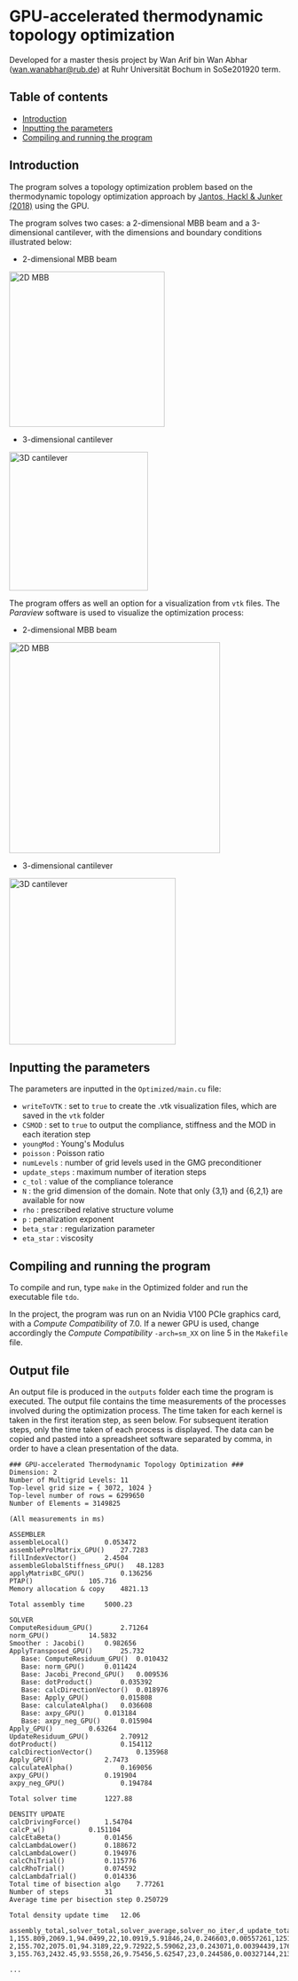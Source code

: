 # GPU-accelerated thermodynamic topology optimization

Developed for a master thesis project by Wan Arif bin Wan Abhar (wan.wanabhar@rub.de) at Ruhr Universität Bochum in SoSe201920 term.


## Table of contents
* [Introduction](https://github.com/wanariffoo/tdo#inputting-the-parameters)
* [Inputting the parameters](https://github.com/wanariffoo/tdo#inputting-the-parameters)
* [Compiling and running the program](https://github.com/wanariffoo/tdo#compiling-and-running-the-program)

## Introduction

The program solves a topology optimization problem based on the thermodynamic topology optimization approach by [Jantos, Hackl & Junker (2018)](https://onlinelibrary.wiley.com/doi/full/10.1002/nme.5988) using the GPU.

The program solves two cases: a 2-dimensional MBB beam and a 3-dimensional cantilever, with the dimensions and boundary conditions illustrated below:

* 2-dimensional MBB beam

<img src="https://github.com/wanariffoo/tdo/blob/master/Optimized/vtk/2d_case.png" alt="2D MBB" width="280">

* 3-dimensional cantilever

<img src="https://github.com/wanariffoo/tdo/blob/master/Optimized/vtk/3d_case.png" alt="3D cantilever" width="250">


The program offers as well an option for a visualization from `vtk` files. The *Paraview* software is used to visualize the optimization process:

* 2-dimensional MBB beam

<img src="https://i.makeagif.com/media/6-27-2020/5ZnEre.gif" alt="2D MBB" width="380"> 

* 3-dimensional cantilever

<img src="https://i.makeagif.com/media/6-27-2020/OXDitS.gif" alt="3D cantilever" width="300">

## Inputting the parameters
The parameters are inputted in the `Optimized/main.cu` file:
- `writeToVTK` : set to `true` to create the .vtk visualization files, which are saved in the `vtk` folder
- `CSMOD` : set to `true` to output the compliance, stiffness and the MOD in each iteration step
- `youngMod` : Young's Modulus
- `poisson` : Poisson ratio
- `numLevels` : number of grid levels used in the GMG preconditioner
- `update_steps` : maximum number of iteration steps
- `c_tol` : value of the compliance tolerance
- `N` : the grid dimension of the domain. Note that only {3,1} and {6,2,1} are available for now
- `rho` : prescribed relative structure volume
- `p` : penalization exponent
- `beta_star` : regularization parameter
- `eta_star` : viscosity

## Compiling and running the program
To compile and run, type `make` in the Optimized folder and run the executable file `tdo`.

In the project, the program was run on an Nvidia V100 PCIe graphics card, with a *Compute Compatibility* of 7.0. If a newer GPU is used, change accordingly the *Compute Compatibility* `-arch=sm_XX` on line 5 in the `Makefile` file.

## Output file
An output file is produced in the `outputs` folder each time the program is executed. The output file contains the time measurements of the processes involved during the optimization process. The time taken for each kernel is taken in the first iteration step, as seen below. For subsequent iteration steps, only the time taken of each process is displayed. The data can be copied and pasted into a spreadsheet software separated by comma, in order to have a clean presentation of the data.

```
### GPU-accelerated Thermodynamic Topology Optimization ###
Dimension: 2
Number of Multigrid Levels: 11
Top-level grid size = { 3072, 1024 }
Top-level number of rows = 6299650
Number of Elements = 3149825

(All measurements in ms)

ASSEMBLER
assembleLocal() 		0.053472
assembleProlMatrix_GPU() 	27.7283
fillIndexVector() 		2.4504
assembleGlobalStiffness_GPU() 	48.1283
applyMatrixBC_GPU() 		0.136256
PTAP() 				105.716
Memory allocation & copy	4821.13

Total assembly time		5000.23

SOLVER
ComputeResiduum_GPU()		2.71264
norm_GPU()			14.5832
Smoother : Jacobi()		0.982656
ApplyTransposed_GPU()		25.732
   Base: ComputeResiduum_GPU()	0.010432
   Base: norm_GPU()		0.011424
   Base: Jacobi_Precond_GPU()	0.009536
   Base: dotProduct()		0.035392
   Base: calcDirectionVector()	0.018976
   Base: Apply_GPU()		0.015808
   Base: calculateAlpha()	0.036608
   Base: axpy_GPU()		0.013184
   Base: axpy_neg_GPU()		0.015904
Apply_GPU()			0.63264
UpdateResiduum_GPU()		2.70912
dotProduct()		        0.154112
calcDirectionVector()	        0.135968
Apply_GPU()		        2.7473
calculateAlpha()	        0.169056
axpy_GPU()		        0.191904
axpy_neg_GPU()		        0.194784

Total solver time		1227.88

DENSITY UPDATE
calcDrivingForce()		1.54704
calcP_w()			0.151104
calcEtaBeta()			0.01456
calcLambdaLower()		0.188672
calcLambdaLower()		0.194976
calcChiTrial()			0.115776
calcRhoTrial()			0.074592
calcLambdaTrial()		0.014336
Total time of bisection algo 	7.77261
Number of steps 		31
Average time per bisection step 0.250729

Total density update time	12.06

assembly_total,solver_total,solver_average,solver_no_iter,d_update_total,total_bisection,bisection_no_iter,avg_bisection
1,155.809,2069.1,94.0499,22,10.0919,5.91846,24,0.246603,0.00557261,12513.6,0.80007,59166.8
2,155.702,2075.01,94.3189,22,9.72922,5.59062,23,0.243071,0.00394439,17679.2,0.763575,61407.3
3,155.763,2432.45,93.5558,26,9.75456,5.62547,23,0.244586,0.00327144,21315.8,0.736794,64005.3

...

```
